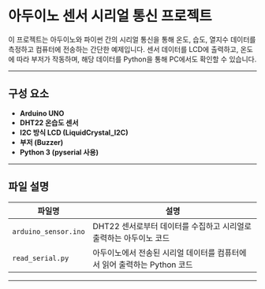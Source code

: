 # 아두이노 센서 시리얼 통신 프로젝트

이 프로젝트는 아두이노와 파이썬 간의 시리얼 통신을 통해 온도, 습도, 열지수 데이터를 측정하고 컴퓨터에 전송하는 간단한 예제입니다.
센서 데이터를 LCD에 출력하고, 온도에 따라 부저가 작동하며, 해당 데이터를 Python을 통해 PC에서도 확인할 수 있습니다.

---

## 구성 요소

- **Arduino UNO**
- **DHT22 온습도 센서**
- **I2C 방식 LCD (LiquidCrystal_I2C)**
- **부저 (Buzzer)**
- **Python 3 (pyserial 사용)**

---

## 파일 설명

| 파일명              | 설명                                         |
|-------------------|--------------------------------------------|
| `arduino_sensor.ino` | DHT22 센서로부터 데이터를 수집하고 시리얼로 출력하는 아두이노 코드 |
| `read_serial.py`     | 아두이노에서 전송된 시리얼 데이터를 컴퓨터에서 읽어 출력하는 Python 코드 |

---
